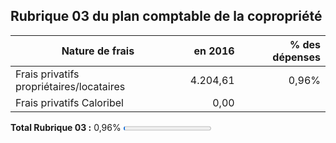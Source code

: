 ## Rubrique 03 du plan comptable de la copropriété 

| Nature de frais | en 2016 | % des dépenses |
| --- | ---: | ---:  |
| Frais privatifs propriétaires/locataires | 4.204,61 | 0,96% |
| Frais privatifs Caloribel | 0,00 | &nbsp; |

**Total Rubrique 03 :** 0,96% <progress value="0.96" max="100">0,96 %</progress>